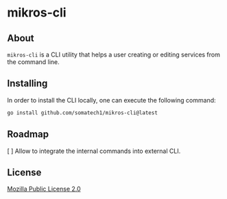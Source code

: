 # mikros-cli

## About

`mikros-cli` is a CLI utility that helps a user creating or editing services
from the command line.

## Installing

In order to install the CLI locally, one can execute the following command:

```bash
go install github.com/somatech1/mikros-cli@latest
```

## Roadmap

[ ] Allow to integrate the internal commands into external CLI.

## License

[Mozilla Public License 2.0](LICENSE)
